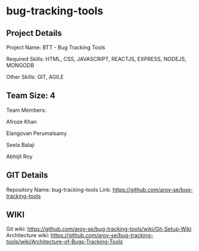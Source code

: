 # bug-tracking-tools

Project Details
---------------
Project Name:  BTT - Bug Tracking Tools

Required Skills:  HTML, CSS, JAVASCRIPT, REACTJS, EXPRESS, NODEJS, MONGODB

Other Skills:  GIT, AGILE

Team Size: 4
-------------
Team Members:

Afroze Khan

Elangovan Perumalsamy

Seela Balaji	

Abhijit Roy
	
	

GIT Details
-------------
Repository Name: bug-tracking-tools
Link: https://github.com/aroy-se/bug-tracking-tools

WIKI
-----
Git wiki: https://github.com/aroy-se/bug-tracking-tools/wiki/Git-Setup-Wiki
Architecture wiki: https://github.com/aroy-se/bug-tracking-tools/wiki/Architecture-of-Bugs-Tracking-Tools
